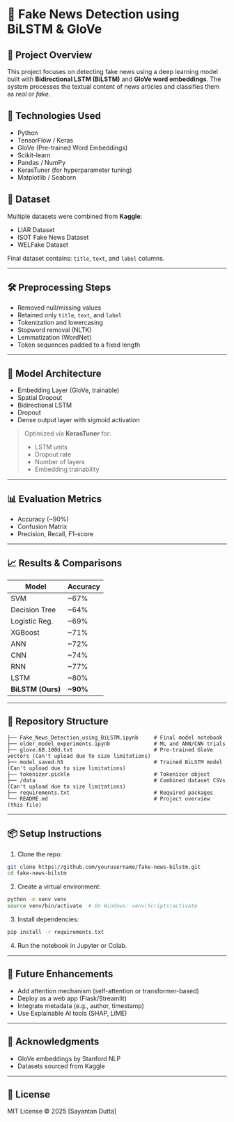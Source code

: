 # 📰 Fake News Detection using BiLSTM & GloVe

## 📌 Project Overview
This project focuses on detecting fake news using a deep learning model built with **Bidirectional LSTM (BiLSTM)** and **GloVe word embeddings**. The system processes the textual content of news articles and classifies them as *real* or *fake*.

## 🚀 Technologies Used
- Python
- TensorFlow / Keras
- GloVe (Pre-trained Word Embeddings)
- Scikit-learn
- Pandas / NumPy
- KerasTuner (for hyperparameter tuning)
- Matplotlib / Seaborn

## 📂 Dataset
Multiple datasets were combined from **Kaggle**:  
- LIAR Dataset  
- ISOT Fake News Dataset  
- WELFake Dataset

Final dataset contains: `title`, `text`, and `label` columns.

---

## 🛠 Preprocessing Steps
- Removed null/missing values
- Retained only `title`, `text`, and `label`
- Tokenization and lowercasing
- Stopword removal (NLTK)
- Lemmatization (WordNet)
- Token sequences padded to a fixed length

---

## 🧠 Model Architecture
- Embedding Layer (GloVe, trainable)
- Spatial Dropout
- Bidirectional LSTM
- Dropout
- Dense output layer with sigmoid activation

> Optimized via **KerasTuner** for:
> - LSTM units
> - Dropout rate
> - Number of layers
> - Embedding trainability

---

## 📊 Evaluation Metrics
- Accuracy (~90%)
- Confusion Matrix
- Precision, Recall, F1-score

---

## 📈 Results & Comparisons
| Model          | Accuracy |
|----------------|----------|
| SVM            | ~67%     |
| Decision Tree  | ~64%     |
| Logistic Reg.  | ~69%     |
| XGBoost        | ~71%     |
| ANN            | ~72%     |
| CNN            | ~74%     |
| RNN            | ~77%     |
| LSTM           | ~80%     |
| **BiLSTM (Ours)** | **~90%**     |

---

## 📁 Repository Structure
```
├── Fake_News_Detection_using_BiLSTM.ipynb     # Final model notebook
├── older_model_experiments.ipynb              # ML and ANN/CNN trials
├── glove.6B.100d.txt                          # Pre-trained GloVe vectors (Can't upload due to size limitations)
├── model_saved.h5                             # Trained BiLSTM model (Can't upload due to size limitations)
├── tokenizer.pickle                           # Tokenizer object
├── /data                                      # Combined dataset CSVs (Can't upload due to size limitations)
├── requirements.txt                           # Required packages
└── README.md                                  # Project overview (this file)
```

---

## 📦 Setup Instructions
1. Clone the repo:
```bash
git clone https://github.com/yourusername/fake-news-bilstm.git
cd fake-news-bilstm
```

2. Create a virtual environment:
```bash
python -m venv venv
source venv/bin/activate  # On Windows: venv\Scripts\activate
```

3. Install dependencies:
```bash
pip install -r requirements.txt
```

4. Run the notebook in Jupyter or Colab.

---

## 📌 Future Enhancements
- Add attention mechanism (self-attention or transformer-based)
- Deploy as a web app (Flask/Streamlit)
- Integrate metadata (e.g., author, timestamp)
- Use Explainable AI tools (SHAP, LIME)

---

## 🙏 Acknowledgments
- GloVe embeddings by Stanford NLP
- Datasets sourced from Kaggle

---

## 📃 License
MIT License © 2025 [Sayantan Dutta]

